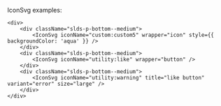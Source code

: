 IconSvg examples:
    
    <div>
        <div className="slds-p-bottom--medium">
            <IconSvg iconName="custom:custom5" wrapper="icon" style={{  backgroundColor: 'aqua' }} />
        </div>
        <div className="slds-p-bottom--medium">
            <IconSvg iconName="utility:like" wrapper="button" />
        </div>
        <div className="slds-p-bottom--medium">
            <IconSvg iconName="utility:warning" title="like button" variant="error" size="large" />
        </div>
    </div>